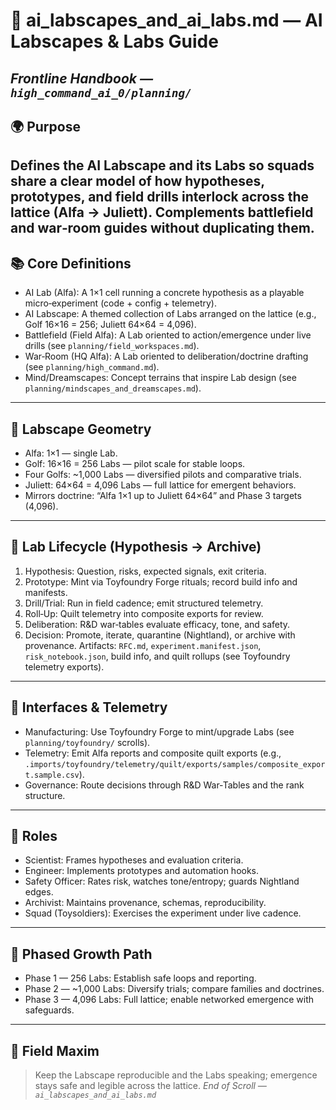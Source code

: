 # 🧪 ai_labscapes_and_ai_labs.md — AI Labscapes & Labs Guide  
*Frontline Handbook — `high_command_ai_0/planning/`*
---
## 🌍 Purpose
Defines the AI Labscape and its Labs so squads share a clear model of how hypotheses, prototypes, and field drills interlock across the lattice (Alfa → Juliett). Complements battlefield and war‑room guides without duplicating them.
---
## 📚 Core Definitions
- AI Lab (Alfa): A 1×1 cell running a concrete hypothesis as a playable micro‑experiment (code + config + telemetry).
- AI Labscape: A themed collection of Labs arranged on the lattice (e.g., Golf 16×16 = 256; Juliett 64×64 = 4,096).
- Battlefield (Field Alfa): A Lab oriented to action/emergence under live drills (see `planning/field_workspaces.md`).
- War‑Room (HQ Alfa): A Lab oriented to deliberation/doctrine drafting (see `planning/high_command.md`).
- Mind/Dreamscapes: Concept terrains that inspire Lab design (see `planning/mindscapes_and_dreamscapes.md`).
---
## 🧭 Labscape Geometry
- Alfa: 1×1 — single Lab.
- Golf: 16×16 = 256 Labs — pilot scale for stable loops.
- Four Golfs: ~1,000 Labs — diversified pilots and comparative trials.
- Juliett: 64×64 = 4,096 Labs — full lattice for emergent behaviors.
- Mirrors doctrine: “Alfa 1×1 up to Juliett 64×64” and Phase 3 targets (4,096).
---
## 🔄 Lab Lifecycle (Hypothesis → Archive)
1. Hypothesis: Question, risks, expected signals, exit criteria.
2. Prototype: Mint via Toyfoundry Forge rituals; record build info and manifests.
3. Drill/Trial: Run in field cadence; emit structured telemetry.
4. Roll‑Up: Quilt telemetry into composite exports for review.
5. Deliberation: R&D war‑tables evaluate efficacy, tone, and safety.
6. Decision: Promote, iterate, quarantine (Nightland), or archive with provenance.
Artifacts: `RFC.md`, `experiment.manifest.json`, `risk_notebook.json`, build info, and quilt rollups (see Toyfoundry telemetry exports).
---
## 🧵 Interfaces & Telemetry
- Manufacturing: Use Toyfoundry Forge to mint/upgrade Labs (see `planning/toyfoundry/` scrolls).
- Telemetry: Emit Alfa reports and composite quilt exports (e.g., `.imports/toyfoundry/telemetry/quilt/exports/samples/composite_export.sample.csv`).
- Governance: Route decisions through R&D War‑Tables and the rank structure.
---
## 👥 Roles
- Scientist: Frames hypotheses and evaluation criteria.
- Engineer: Implements prototypes and automation hooks.
- Safety Officer: Rates risk, watches tone/entropy; guards Nightland edges.
- Archivist: Maintains provenance, schemas, reproducibility.
- Squad (Toysoldiers): Exercises the experiment under live cadence.
---
## 🚀 Phased Growth Path
- Phase 1 — 256 Labs: Establish safe loops and reporting.
- Phase 2 — ~1,000 Labs: Diversify trials; compare families and doctrines.
- Phase 3 — 4,096 Labs: Full lattice; enable networked emergence with safeguards.
---
## 🌄 Field Maxim
> Keep the Labscape reproducible and the Labs speaking; emergence stays safe and legible across the lattice.
*End of Scroll — `ai_labscapes_and_ai_labs.md`*
